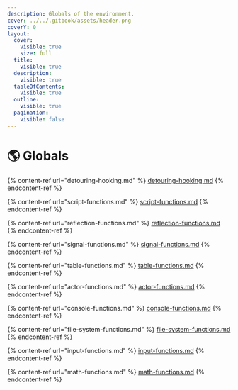 ```yaml
---
description: Globals of the environment.
cover: ../../.gitbook/assets/header.png
coverY: 0
layout:
  cover:
    visible: true
    size: full
  title:
    visible: true
  description:
    visible: true
  tableOfContents:
    visible: true
  outline:
    visible: true
  pagination:
    visible: false
---
```


# 🌎 Globals



{% content-ref url="detouring-hooking.md" %}
[detouring-hooking.md](detouring-hooking.md)
{% endcontent-ref %}

{% content-ref url="script-functions.md" %}
[script-functions.md](script-functions.md)
{% endcontent-ref %}

{% content-ref url="reflection-functions.md" %}
[reflection-functions.md](reflection-functions.md)
{% endcontent-ref %}

{% content-ref url="signal-functions.md" %}
[signal-functions.md](signal-functions.md)
{% endcontent-ref %}

{% content-ref url="table-functions.md" %}
[table-functions.md](table-functions.md)
{% endcontent-ref %}

{% content-ref url="actor-functions.md" %}
[actor-functions.md](actor-functions.md)
{% endcontent-ref %}

{% content-ref url="console-functions.md" %}
[console-functions.md](console-functions.md)
{% endcontent-ref %}

{% content-ref url="file-system-functions.md" %}
[file-system-functions.md](file-system-functions.md)
{% endcontent-ref %}

{% content-ref url="input-functions.md" %}
[input-functions.md](input-functions.md)
{% endcontent-ref %}

{% content-ref url="math-functions.md" %}
[math-functions.md](math-functions.md)
{% endcontent-ref %}
